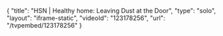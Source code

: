 {
    "title": "HSN | Healthy home: Leaving Dust at the Door",
    "type": "solo",
    "layout": "iframe-static",
    "videoId": "123178256",
    "url": "\/tvpembed\/123178256"
}